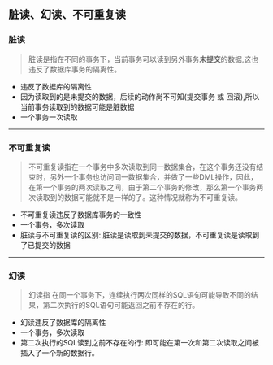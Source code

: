 ## 脏读、幻读、不可重复读
### 脏读
> 脏读是指在不同的事务下，当前事务可以读到另外事务**未提交**的数据,这也违反了数据库事务的隔离性。
+ 违反了数据库的隔离性
+ 因为读取到的是未提交的数据，后续的动作尚不可知(提交事务 或 回滚),所以当前事务读取到的数据可能是脏数据
+ 一个事务一次读取

---

### 不可重复读
> 不可重复读指在一个事务中多次读取到同一数据集合，在这个事务还没有结束时，另外一个事务也访问同一数据集合，并做了一些DML操作，因此，在第一个事务的两次读取之间，由于第二个事务的修改，那么第一个事务两次读取到的数据可能就不是一样的了。这种情况就称为不可重复读。
+  不可重复读违反了数据库事务的一致性
+ 一个事务，多次读取
+ 脏读与不可重复读的区别: 脏读是读取到未提交的数据，不可重复读是读取到了已提交的数据

---

### 幻读
> 幻读指 在同一个事务下，连续执行两次同样的SQL语句可能导致不同的结果，第二次执行的SQL语句可能返回之前不存在的行。
+ 幻读违反了数据库的隔离性
+ 一个事务，多次读取
+ 第二次执行的SQL读到之前不存在的行: 即可能在第一次和第二次读取之间被插入了一个新的数据行。